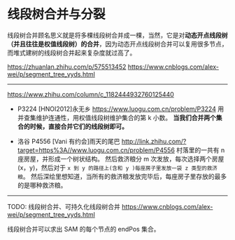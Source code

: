 # 线段树合并与分裂

线段树合并顾名思义就是将多棵线段树合并成一棵，当然，它是对**动态开点线段树（并且往往是权值线段树）的合并**，因为动态开点线段树合并可以复用很多节点，而堆式建树的线段树合并起来复杂度就过高了。

https://zhuanlan.zhihu.com/p/575513452
https://www.cnblogs.com/alex-wei/p/segment_tree_yyds.html

---

https://www.zhihu.com/column/c_1182444932760125440

- P3224 [HNOI2012]永无乡
  https://www.luogu.com.cn/problem/P3224
  用并查集维护连通性，用权值线段树维护集合的第 k 小数。
  **当我们合并两个集合的时候，直接合并它们的线段树即可。**

- 洛谷 P4556 [Vani 有约会]雨天的尾巴
  http://link.zhihu.com/?target=https%3A//www.luogu.com.cn/problem/P4556
  村落里的一共有 n 座房屋，并形成一个树状结构。
  然后救济粮分 m 次发放，每次选择两个房屋(x，y)，然后对于 `x 到 y 的路径上(含和 y )每座房子里发放一袋 z 类型的救济粮`。
  然后深绘里想知道，当所有的救济粮发放完毕后，每座房子里存放的最多的是哪种救济粮。

---

TODO: 线段树合并、可持久化线段树合并
https://www.cnblogs.com/alex-wei/p/segment_tree_yyds.html

线段树合并可以求出 SAM 的每个节点的
endPos 集合。
